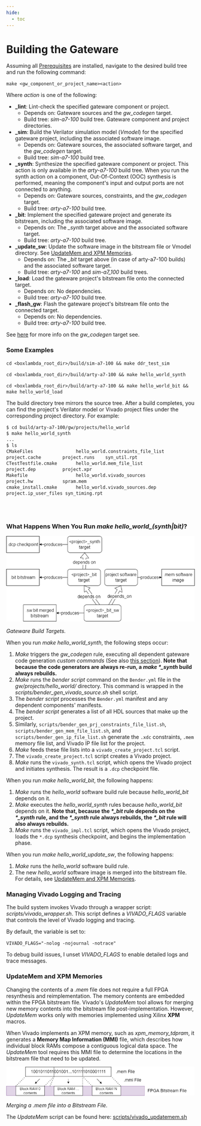 ```yaml
---
hide:
  - toc
---
```


# Building the Gateware

Assuming all [Prerequisites](prerequisites.md) are installed, navigate to the desired build tree and run the following command:

```
make <gw_component_or_project_name><action>
```

Where *action* is one of the following:

- **_lint**: Lint-check the specified gateware component or project.
    - Depends on: Gateware sources and the *gw_codegen* target.
    - Build tree: *sim-a7-100* build tree. Gateware component and project directories.
- **_sim**: Build the Verilator simulation model (*Vmodel*) for the specified gateware project, including the associated software image.
    - Depends on: Gateware sources, the associated software target, and the *gw_codegen* target.
    - Build tree: *sim-a7-100* build tree.
- **_synth**: Synthesize the specified gateware component or project. This action is only available in the *arty-a7-100* build tree. When you run the synth action on a component, Out-Of-Context (OOC) synthesis is performed, meaning the component's input and output ports are not connected to anything.
    - Depends on: Gateware sources, constraints, and the *gw_codegen* target.
    - Build tree: *arty-a7-100* build tree.
- **_bit**: Implement the specified gateware project and generate its bitstream, including the associated software image.
    - Depends on: The *_synth* target above and the associated software target.
    - Build tree: *arty-a7-100* build tree.
- **_update_sw**: Update the software image in the bitstream file or Vmodel directory. See [UpdateMem and XPM Memories](#updatemem-and-xpm-memories).
    - Depends on: The *_bit* target above (in case of arty-a7-100 builds) and the associated software target.
    - Build tree: *arty-a7-100* and *sim-a7_100* build trees.
- **_load**: Load the gateware project's bitstream file onto the connected target.
    - Depends on: No dependencies.
    - Build tree: *arty-a7-100* build tree.
- **_flash_gw**: Flash the gateware project's bitstream file onto the connected target.
    - Depends on: No dependencies.
    - Build tree: *arty-a7-100* build tree.

See [here](build_sys_gw_build_struct.md#four-layers) for more info on the *gw_codegen* target see.

### Some Examples

```
cd <boxlambda_root_dir>/build/sim-a7-100 && make ddr_test_sim
```

```
cd <boxlambda_root_dir>/build/arty-a7-100 && make hello_world_synth
```

```
cd <boxlambda_root_dir>/build/arty-a7-100 && make hello_world_bit && make hello_world_load
```

The build directory tree mirrors the source tree. After a build completes, you can find the project's Verilator model or Vivado project files under the corresponding project directory. For example:

```
$ cd build/arty-a7-100/gw/projects/hello_world
$ make hello_world_synth
...
$ ls
CMakeFiles                hello_world.constraints_file_list  project.cache        project.runs    syn_util.rpt
CTestTestfile.cmake       hello_world.mem_file_list          project.dep          project.xpr
Makefile                  hello_world.vivado_sources         project.hw           spram.mem
cmake_install.cmake       hello_world.vivado_sources.dep     project.ip_user_files syn_timing.rpt
```

<br><br>

### What Happens When You Run *make hello_world_(synth|bit)*?

![Gateware Build Targets.](assets/gw_build_targets.drawio.png)

*Gateware Build Targets.*

When you run *make hello_world_synth*, the following steps occur:

1. *Make* triggers the *gw_codegen* rule, executing all dependent gateware code generation *custom commands* (See also [this section](build_sys_gw_build_struct.md#four-layers)). **Note that because the code generators are always re-run, a *make \*_synth* build always rebuilds.**
2. *Make* runs the *bender script* command on the `Bender.yml` file in the *gw/projects/hello_world/* directory. This command is wrapped in the *scripts/bender_gen_vivado_source.sh* shell script.
3. The *bender script* processes the `Bender.yml` manifest and any dependent components' manifests.
4. The *bender script* generates a list of all HDL sources that make up the project.
5. Similarly, `scripts/bender_gen_prj_constraints_file_list.sh`, `scripts/bender_gen_mem_file_list.sh`, and `scripts/bender_gen_ip_file_list.sh` generate the `.xdc` constraints, `.mem` memory file list, and Vivado IP file list for the project.
6. *Make* feeds these file lists into a `vivado_create_project.tcl` script.
7. The `vivado_create_project.tcl` script creates a Vivado project.
8. *Make* runs the `vivado_synth.tcl` script, which opens the Vivado project and initiates synthesis. The result is a `.dcp` checkpoint file.

When you run *make hello_world_bit*, the following happens:

1. *Make* runs the *hello_world* software build rule because *hello_world_bit* depends on it.
2. *Make* executes the *hello_world_synth* rules because *hello_world_bit* depends on it. **Note that, because the *\*_bit* rule depends on the *\*_synth* rule, and the *\*_synth* rule always rebuilds, the *\*_bit* rule will also always rebuilds.**
2. *Make* runs the `vivado_impl.tcl` script, which opens the Vivado project, loads the `*.dcp` synthesis checkpoint, and begins the implementation phase.

When you run *make hello_world_update_sw*, the following happens:

1. *Make* runs the *hello_world* software build rule.
2. The new *hello_world* software image is merged into the bitstream file. For details, see [UpdateMem and XPM Memories](#updatemem-and-xpm-memories).

### Managing Vivado Logging and Tracing

The build system invokes Vivado through a wrapper script: *scripts/vivado_wrapper.sh*.
This script defines a *VIVADO_FLAGS* variable that controls the level of Vivado logging and tracing.

By default, the variable is set to:

```
VIVADO_FLAGS="-nolog -nojournal -notrace"
```

To debug build issues, I unset *VIVADO_FLAGS* to enable detailed logs and trace messages.

### UpdateMem and XPM Memories

Changing the contents of a *.mem* file does not require a full FPGA resynthesis and reimplementation. The memory contents are embedded within the FPGA bitstream file. Vivado's *UpdateMem* tool allows for merging new memory contents into the bitstream file post-implementation. However, *UpdateMem* works only with memories implemented using Xilinx **XPM** macros.

When Vivado implements an XPM memory, such as *xpm_memory_tdpram*, it generates a **Memory Map Information (MMI)** file, which describes how individual block RAMs compose a contiguous logical data space. The *UpdateMem* tool requires this MMI file to determine the locations in the bitstream file that need to be updated.

![Merging a .mem file into a bitstream file.](assets/merge_mem_file_into_bitstream_file.drawio.png)

*Merging a .mem file into a Bitstream File.*

The *UpdateMem* script can be found here: [scripts/vivado_updatemem.sh](https://github.com/epsilon537/boxlambda/blob/master/scripts/vivado_updatemem.sh)


